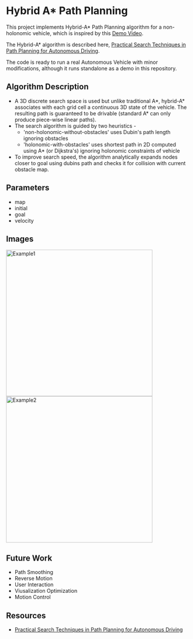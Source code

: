# Hybrid A* Path Planning

This project implements Hybrid-A* Path Planning algorithm for a non-holonomic vehicle, which is inspired by this [Demo Video](https://www.youtube.com/watch?time_continue=2&v=qXZt-B7iUyw).

The Hybrid-A* algorithm is described here, [Practical Search Techniques in Path Planning for Autonomous Driving](https://ai.stanford.edu/~ddolgov/papers/dolgov_gpp_stair08.pdf).

The code is ready to run a real Autonomous Vehicle with minor modifications, although it runs standalone as a demo in this repository.

## Algorithm Description

* A 3D discrete search space is used but unlike traditional A*, hybrid-A* associates with each grid cell a continuous 3D state of the vehicle. The resulting path is guaranteed to be drivable (standard A* can only produce piece-wise linear paths).
* The search algorithm is guided by two heuristics -
	* 'non-holonomic-without-obstacles' uses Dubin's path length ignoring obstacles
	* 'holonomic-with-obstacles' uses shortest path in 2D computed using A* (or Dijkstra's) ignoring holonomic constraints of vehicle
* To improve search speed, the algorithm analytically expands nodes closer to goal using dubins path and checks it for collision with current obstacle map.

## Parameters

- map
- initial
- goal
- velocity

## Images

<img src="https://imgur.com/wDC3stV.png" alt="Example1" width="400"/>             <img src="https://imgur.com/GZH6w0V.png" alt="Example2" width="400"/>

## Future Work

- Path Smoothing
- Reverse Motion
- User Interaction
- Viusalization Optimization
- Motion Control

## Resources

* [Practical Search Techniques in Path Planning for Autonomous Driving](https://ai.stanford.edu/~ddolgov/papers/dolgov_gpp_stair08.pdf)
